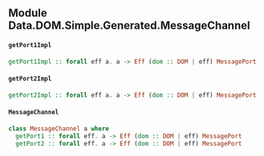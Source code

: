 ## Module Data.DOM.Simple.Generated.MessageChannel

#### `getPort1Impl`

``` purescript
getPort1Impl :: forall eff a. a -> Eff (dom :: DOM | eff) MessagePort
```

#### `getPort2Impl`

``` purescript
getPort2Impl :: forall eff a. a -> Eff (dom :: DOM | eff) MessagePort
```

#### `MessageChannel`

``` purescript
class MessageChannel a where
  getPort1 :: forall eff. a -> Eff (dom :: DOM | eff) MessagePort
  getPort2 :: forall eff. a -> Eff (dom :: DOM | eff) MessagePort
```



